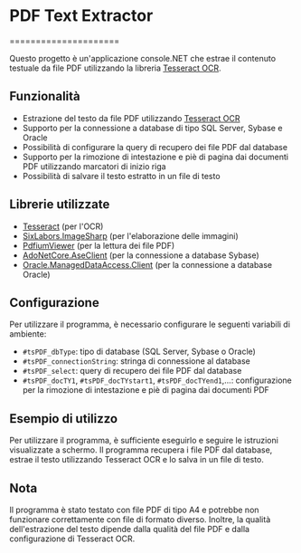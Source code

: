 
# PDF Text Extractor
=====================

Questo progetto è un'applicazione console.NET che estrae il contenuto testuale da file PDF utilizzando la libreria [Tesseract OCR](https://github.com/tesseract-ocr/tesseract).

## Funzionalità

*   Estrazione del testo da file PDF utilizzando [Tesseract OCR](https://github.com/tesseract-ocr/tesseract)
*   Supporto per la connessione a database di tipo SQL Server, Sybase e Oracle
*   Possibilità di configurare la query di recupero dei file PDF dal database
*   Supporto per la rimozione di intestazione e piè di pagina dai documenti PDF utilizzando marcatori di inizio riga
*   Possibilità di salvare il testo estratto in un file di testo

## Librerie utilizzate

*   [Tesseract](https://github.com/tesseract-ocr/tesseract) (per l'OCR)
*   [SixLabors.ImageSharp](https://github.com/SixLabors/ImageSharp) (per l'elaborazione delle immagini)
*   [PdfiumViewer](https://github.com/pvginkel/PdfiumViewer) (per la lettura dei file PDF)
*   [AdoNetCore.AseClient](https://github.com/DataAction/AdoNetCore.AseClient) (per la connessione a database Sybase)
*   [Oracle.ManagedDataAccess.Client](https://www.nuget.org/packages/Oracle.ManagedDataAccess/) (per la connessione a database Oracle)

## Configurazione

Per utilizzare il programma, è necessario configurare le seguenti variabili di ambiente:

*   `#tsPDF_dbType`: tipo di database (SQL Server, Sybase o Oracle)
*   `#tsPDF_connectionString`: stringa di connessione al database
*   `#tsPDF_select`: query di recupero dei file PDF dal database
*   `#tsPDF_docTY1`, `#tsPDF_docTYstart1`, `#tsPDF_docTYend1`,...: configurazione per la rimozione di intestazione e piè di pagina dai documenti PDF

## Esempio di utilizzo

Per utilizzare il programma, è sufficiente eseguirlo e seguire le istruzioni visualizzate a schermo. Il programma recupera i file PDF dal database, estrae il testo utilizzando Tesseract OCR e lo salva in un file di testo.

## Nota

Il programma è stato testato con file PDF di tipo A4 e potrebbe non funzionare correttamente con file di formato diverso. Inoltre, la qualità dell'estrazione del testo dipende dalla qualità del file PDF e dalla configurazione di Tesseract OCR.
